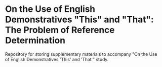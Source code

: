 # On the Use of English Demonstratives "This" and "That": The Problem of Reference Determination
Repository for storing supplementary materials to accompany "On the Use of English Demonstratives 'This' and 'That'" study.
